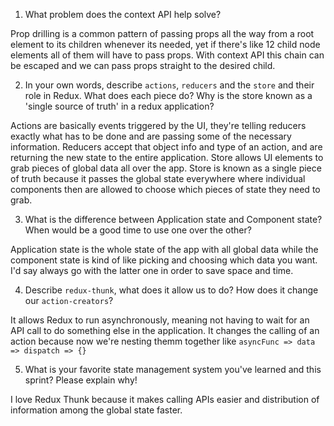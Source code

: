 1. What problem does the context API help solve?

Prop drilling is a common pattern of passing props all the way from a root element to its children whenever its needed, yet if there's like 12 child node elements all of them will have to pass props. With context API this chain can be escaped and we can pass props straight to the desired child.

2. In your own words, describe `actions`, `reducers` and the `store` and their role in Redux. What does each piece do? Why is the store known as a 'single source of truth' in a redux application?

Actions are basically events triggered by the UI, they're telling reducers exactly what has to be done and are passing some of the necessary information. Reducers accept that object info and type of an action, and are returning the new state to the entire application. Store allows UI elements to grab pieces of global data all over the app. Store is known as a single piece of truth because it passes the global state everywhere where individual components then are allowed to choose which pieces of state they need to grab.

3. What is the difference between Application state and Component state? When would be a good time to use one over the other?

Application state is the whole state of the app with all global data while the component state is kind of like picking and choosing which data you want. I'd say always go with the latter one in order to save space and time.

4. Describe `redux-thunk`, what does it allow us to do? How does it change our `action-creators`?

It allows Redux to run asynchronously, meaning not having to wait for an API call to do something else in the application. It changes the calling of an action because now we're nesting themm together like `asyncFunc => data => dispatch => {}`

5. What is your favorite state management system you've learned and this sprint? Please explain why!

I love Redux Thunk because it makes calling APIs easier and distribution of information among the global state faster.

